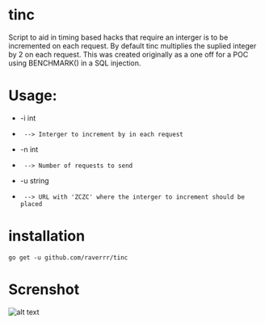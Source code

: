 # tinc
Script to aid in timing based hacks that require an interger is to be incremented on each request. By default tinc multiplies the suplied integer by 2 on each request. This was created originally as a one off for a POC using BENCHMARK() in a SQL injection.

# Usage:
 * -i int
 *   	--> Interger to increment by in each request 
    	
 * -n int
 *   	--> Number of requests to send 
    	
 * -u string
 *   	--> URL with 'ZCZC' where the interger to increment should be placed 

# installation
    go get -u github.com/raverrr/tinc
 
 # Screnshot
 ![alt text](https://i.imgur.com/XB7TOXp.png)
 
